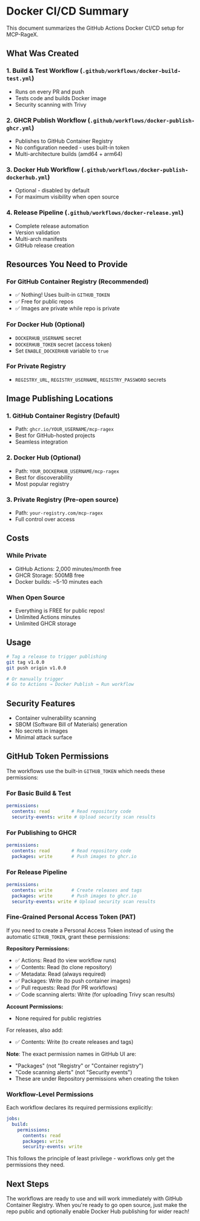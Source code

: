 # Docker CI/CD Summary

This document summarizes the GitHub Actions Docker CI/CD setup for MCP-RageX.

## What Was Created

### 1. Build & Test Workflow (`.github/workflows/docker-build-test.yml`)
- Runs on every PR and push
- Tests code and builds Docker image
- Security scanning with Trivy

### 2. GHCR Publish Workflow (`.github/workflows/docker-publish-ghcr.yml`)
- Publishes to GitHub Container Registry
- No configuration needed - uses built-in token
- Multi-architecture builds (amd64 + arm64)

### 3. Docker Hub Workflow (`.github/workflows/docker-publish-dockerhub.yml`)
- Optional - disabled by default
- For maximum visibility when open source

### 4. Release Pipeline (`.github/workflows/docker-release.yml`)
- Complete release automation
- Version validation
- Multi-arch manifests
- GitHub release creation

## Resources You Need to Provide

### For GitHub Container Registry (Recommended)
- ✅ Nothing! Uses built-in `GITHUB_TOKEN`
- ✅ Free for public repos
- ✅ Images are private while repo is private

### For Docker Hub (Optional)
- `DOCKERHUB_USERNAME` secret
- `DOCKERHUB_TOKEN` secret (access token)
- Set `ENABLE_DOCKERHUB` variable to `true`

### For Private Registry
- `REGISTRY_URL`, `REGISTRY_USERNAME`, `REGISTRY_PASSWORD` secrets

## Image Publishing Locations

### 1. GitHub Container Registry (Default)
- Path: `ghcr.io/YOUR_USERNAME/mcp-ragex`
- Best for GitHub-hosted projects
- Seamless integration

### 2. Docker Hub (Optional)
- Path: `YOUR_DOCKERHUB_USERNAME/mcp-ragex`
- Best for discoverability
- Most popular registry

### 3. Private Registry (Pre-open source)
- Path: `your-registry.com/mcp-ragex`
- Full control over access

## Costs

### While Private
- GitHub Actions: 2,000 minutes/month free
- GHCR Storage: 500MB free
- Docker builds: ~5-10 minutes each

### When Open Source
- Everything is FREE for public repos!
- Unlimited Actions minutes
- Unlimited GHCR storage

## Usage

```bash
# Tag a release to trigger publishing
git tag v1.0.0
git push origin v1.0.0

# Or manually trigger
# Go to Actions → Docker Publish → Run workflow
```

## Security Features
- Container vulnerability scanning
- SBOM (Software Bill of Materials) generation
- No secrets in images
- Minimal attack surface

## GitHub Token Permissions

The workflows use the built-in `GITHUB_TOKEN` which needs these permissions:

### For Basic Build & Test
```yaml
permissions:
  contents: read        # Read repository code
  security-events: write # Upload security scan results
```

### For Publishing to GHCR
```yaml
permissions:
  contents: read        # Read repository code
  packages: write       # Push images to ghcr.io
```

### For Release Pipeline
```yaml
permissions:
  contents: write       # Create releases and tags
  packages: write       # Push images to ghcr.io
  security-events: write # Upload security scan results
```

### Fine-Grained Personal Access Token (PAT)

If you need to create a Personal Access Token instead of using the automatic `GITHUB_TOKEN`, grant these permissions:

**Repository Permissions:**
- ✅ Actions: Read (to view workflow runs)
- ✅ Contents: Read (to clone repository)
- ✅ Metadata: Read (always required)
- ✅ Packages: Write (to push container images) 
- ✅ Pull requests: Read (for PR workflows)
- ✅ Code scanning alerts: Write (for uploading Trivy scan results)

**Account Permissions:**
- None required for public registries

For releases, also add:
- ✅ Contents: Write (to create releases and tags)

**Note**: The exact permission names in GitHub UI are:
- "Packages" (not "Registry" or "Container registry")
- "Code scanning alerts" (not "Security events")
- These are under Repository permissions when creating the token

### Workflow-Level Permissions

Each workflow declares its required permissions explicitly:

```yaml
jobs:
  build:
    permissions:
      contents: read
      packages: write
      security-events: write
```

This follows the principle of least privilege - workflows only get the permissions they need.

## Next Steps

The workflows are ready to use and will work immediately with GitHub Container Registry. When you're ready to go open source, just make the repo public and optionally enable Docker Hub publishing for wider reach!
